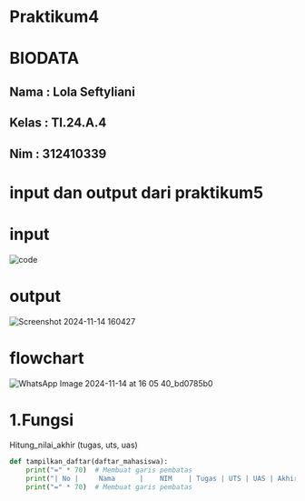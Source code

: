 # Praktikum4

# BIODATA
## Nama  : Lola Seftyliani
## Kelas : TI.24.A.4
## Nim   : 312410339

# input dan output dari praktikum5

# input 

![code](https://github.com/user-attachments/assets/5a2c2a26-4369-41e1-9fb5-b27855d94f24)

# output

![Screenshot 2024-11-14 160427](https://github.com/user-attachments/assets/911fd121-1920-44d3-b805-dbd5c6269046)

# flowchart

![WhatsApp Image 2024-11-14 at 16 05 40_bd0785b0](https://github.com/user-attachments/assets/ce45982a-3c11-4158-8399-6c8f62c33ea9)

# 1.Fungsi

Hitung_nilai_akhir (tugas, uts, uas)

```python
def tampilkan_daftar(daftar_mahasiswa):
    print("=" * 70)  # Membuat garis pembatas
    print("| No |     Nama      |    NIM    | Tugas | UTS | UAS | Akhir |")
    print("=" * 70)  # Membuat garis pembatas
```



